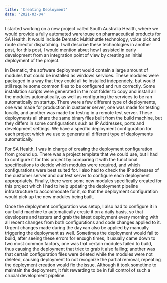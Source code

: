 ```yaml
---
title: 'Creating Deployment'
date: '2021-03-04'
---
```


I started working on a new project called South Australia Health, where we would provide a fully automated warehouse on pharmaceutical products for SA Health. It would include Dematic Multishuttle technology, voice pick and route director dispatching. I will describe these technologies in another post, for this post, I would mention about how I assisted in early development from an integration point of view by creating an initial deployment of the project. 


In Dematic, the software deployment would contain a large amount of modules that could be installed as windows services. These modules were packaged in a way that they could all be installed independely, but would still require some common files to be configured and run correctly. Some installation scripts were generated in the root folder to copy and install all the modules automatically, as well as configuring the services to be ran automatically on startup. There were a few different type of deployments, one was made for production in customer server, one was made for testing locally, and another was made for testing in a remote test server. These deployments all share the same binary files built from the build machine, but they differs in some configurations such as IP Addresses, ports and development settings. We have a specific deployment configuration for each project which we use to generate all different type of deployments automatically. 


For SA Health, I was in charge of creating the deployment configuration from ground up. There was a project template that we could use, but I had to configure it for this project by comparing it with the functional specifications to decide which modules were required, and which configurations were best suited for. I also had to check the IP addresses of the customer server and our test server to configure each deployment appropriately. Finally, there were some new modules specifically created for this project which I had to help updating the deployment pipeline infrastructure to accommodate for it, so that the deployment configuration would pick up the new modules being built. 


Once the deployment configuration was setup, I also had to configure it in our build machine to automatically create it on a daily basis, so that developers and testers and grab the latest deployment every morning with all recent changes from both configurations and code changes applied to it. Urgent changes made during the day can also be applied by manually triggering the deployment as well. Sometimes the deployment would fail to build, after seeing these errors for enough times, it usually came down to two most common factors, one was that certain modules failed to build, thus causing the deployment that tried to grab it also failing; another was that certain configuration files were deleted while the modules were not deleted, causing deployment to not recognize the partial removal, repeating the deployment creation would fix the issue. Although it took sometime to maintain the deployment, it felt rewarding to be in full control of such a crucial development pipeline. 